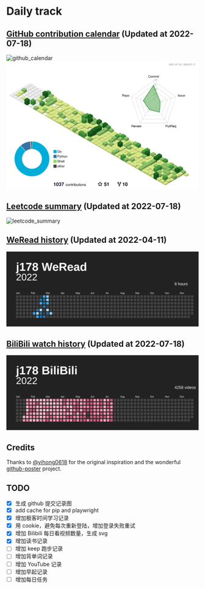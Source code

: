 # Daily track

## [GitHub contribution calendar](https://github.com/j178) (Updated at 2022-07-18)
![github_calendar](https://s2.loli.net/2022/07/18/NMJcAVoUKnrBsHg.png)
![github_profile_3D](./data/profile-customize.svg)

## [Leetcode summary](https://leetcode-cn.com/u/j178) (Updated at 2022-07-18)
![leetcode_summary](https://s2.loli.net/2022/07/18/l1SdIupb4i6nCNe.png)

## [WeRead history](https://weread.qq.com) (Updated at 2022-04-11)
![weread_history](./data/weread_history.svg)

## [BiliBili watch history](https://bilibili.com) (Updated at 2022-07-18)
![bilibili_history](./data/bilibili_history.svg)


## Credits
Thanks to [@yihong0618](https://github.com/yihong0618) for the original inspiration and the wonderful [github-poster](https://github.com/yihong0618/GitHubPoster) project.


## TODO
- [x] 生成 github 提交记录图
- [x] add cache for pip and playwright
- [x] 增加极客时间学习记录
- [x] 用 cookie，避免每次重新登陆，增加登录失败重试
- [x] 增加 Bilibili 每日看视频数量，生成 svg
- [x] 增加读书记录
- [ ] 增加 keep 跑步记录
- [ ] 增加背单词记录
- [ ] 增加 YouTube 记录
- [ ] 增加早起记录
- [ ] 增加每日任务
